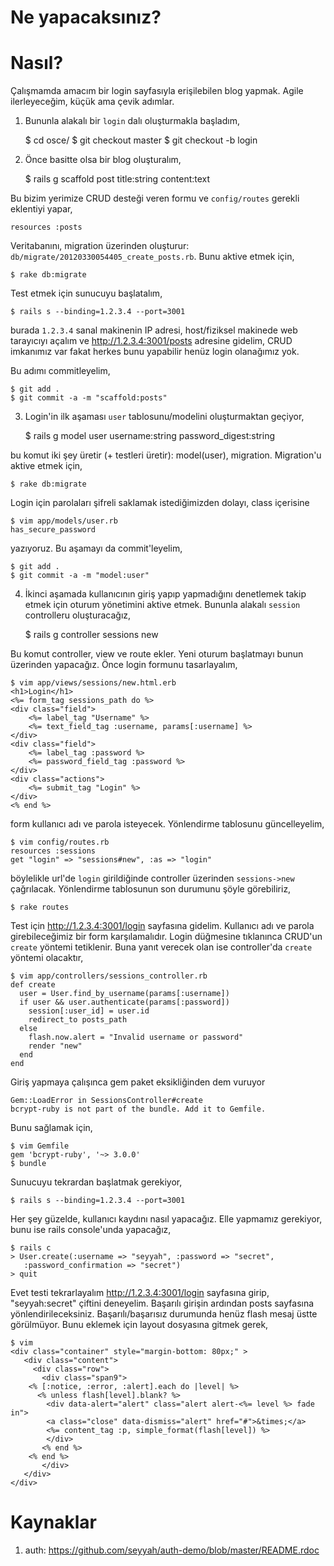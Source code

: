 # Ne yapacaksınız?

# Nasıl?

Çalışmamda amacım bir login sayfasıyla erişilebilen blog yapmak. Agile
ilerleyeceğim, küçük ama çevik adımlar.

1) Bununla alakalı bir `login` dalı oluşturmakla başladım,

	$ cd osce/
	$ git checkout master
	$ git checkout -b login

2) Önce basitte olsa bir blog oluşturalım,

	$ rails g scaffold post title:string content:text

Bu bizim yerimize CRUD desteği veren formu ve `config/routes` gerekli eklentiyi
yapar,

	resources :posts

Veritabanını, migration üzerinden oluşturur:
`db/migrate/20120330054405_create_posts.rb`. Bunu aktive etmek için,

	$ rake db:migrate

Test etmek için sunucuyu başlatalım,

	$ rails s --binding=1.2.3.4 --port=3001

burada `1.2.3.4` sanal makinenin IP adresi, host/fiziksel makinede web
tarayıcıyı açalım ve http://1.2.3.4:3001/posts adresine gidelim, CRUD imkanımız
var fakat herkes bunu yapabilir henüz login olanağımız yok.

Bu adımı commitleyelim,

	$ git add .
	$ git commit -a -m "scaffold:posts"

3) Login'in ilk aşaması `user` tablosunu/modelini oluşturmaktan geçiyor,

	$ rails g model user username:string password_digest:string

bu komut iki şey üretir (+ testleri üretir): model(user), migration. Migration'u
aktive etmek için,

	$ rake db:migrate

Login için parolaları şifreli saklamak istediğimizden dolayı, class içerisine

	$ vim app/models/user.rb
	has_secure_password

yazıyoruz. Bu aşamayı da commit'leyelim,

	$ git add .
	$ git commit -a -m "model:user"

4) İkinci aşamada kullanıcının giriş yapıp yapmadığını denetlemek takip etmek
   için oturum yönetimini aktive etmek. Bununla alakalı `session` controlleru
   oluşturacağız,

   	$ rails g controller sessions new

Bu komut controller, view ve route ekler. Yeni oturum başlatmayı bunun üzerinden
yapacağız. Önce login formunu tasarlayalım,

	$ vim app/views/sessions/new.html.erb
	<h1>Login</h1>
	<%= form_tag sessions_path do %>
	<div class="field">
		<%= label_tag "Username" %>
		<%= text_field_tag :username, params[:username] %>
	</div>
	<div class="field">
		<%= label_tag :password %>
		<%= password_field_tag :password %>
	</div>
	<div class="actions">
		<%= submit_tag "Login" %>
	</div>
	<% end %>

form kullanıcı adı ve parola isteyecek. Yönlendirme tablosunu güncelleyelim,

	$ vim config/routes.rb
	resources :sessions
	get "login" => "sessions#new", :as => "login"

böylelikle url'de `login` girildiğinde controller üzerinden `sessions->new`
çağrılacak. Yönlendirme tablosunun son durumunu şöyle görebiliriz,

	$ rake routes

Test için http://1.2.3.4:3001/login sayfasına gidelim. Kullanıcı adı ve parola
girebileceğimiz bir form karşılamalıdır. Login düğmesine tıklanınca CRUD'un
`create` yöntemi tetiklenir. Buna yanıt verecek olan ise controller'da `create`
yöntemi olacaktır,

	$ vim app/controllers/sessions_controller.rb
	def create
	  user = User.find_by_username(params[:username])
	  if user && user.authenticate(params[:password])
	    session[:user_id] = user.id
	    redirect_to posts_path
	  else
	    flash.now.alert = "Invalid username or password"
	    render "new"
	  end
	end

Giriş yapmaya çalışınca gem paket eksikliğinden dem vuruyor

	Gem::LoadError in SessionsController#create
	bcrypt-ruby is not part of the bundle. Add it to Gemfile.

Bunu sağlamak için,

	$ vim Gemfile
	gem 'bcrypt-ruby', '~> 3.0.0'
	$ bundle

Sunucuyu tekrardan başlatmak gerekiyor,

	$ rails s --binding=1.2.3.4 --port=3001

Her şey güzelde, kullanıcı kaydını nasıl yapacağız. Elle yapmamız gerekiyor,
bunu ise rails console'unda yapacağız,

	$ rails c
	> User.create(:username => "seyyah", :password => "secret",
	   :password_confirmation => "secret")
	> quit

Evet testi tekrarlayalım http://1.2.3.4:3001/login sayfasına girip,
"seyyah:secret" çiftini deneyelim. Başarılı girişin ardından posts sayfasına
yönlendirileceksiniz. Başarılı/başarısız durumunda henüz flash mesaj üstte
görülmüyor. Bunu eklemek için layout dosyasına gitmek gerek,

	$ vim
	<div class="container" style="margin-bottom: 80px;" >
	   <div class="content">
	     <div class="row">
   	       <div class="span9">
		<% [:notice, :error, :alert].each do |level| %>
		  <% unless flash[level].blank? %>
		    <div data-alert="alert" class="alert alert-<%= level %> fade in">
			<a class="close" data-dismiss="alert" href="#">&times;</a>
			<%= content_tag :p, simple_format(flash[level]) %>
		    </div>
		   <% end %>
		<% end %>
	       </div>
	   </div>
	</div>

# Kaynaklar

1. auth: <https://github.com/seyyah/auth-demo/blob/master/README.rdoc>
